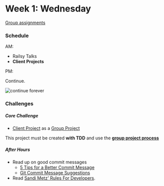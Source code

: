 # Week 1: Wednesday

[Group assignments](../../../wiki/groups)

### Schedule

AM:
- Railsy Talks
- **Client Projects**

PM:

Continue.

![continue forever](http://i.imgur.com/lSjkmNj.gif)

### Challenges

##### Core Challenge

- [Client Project](../../../../client-project-challenge) as a [Group Project](../resources/group_project_process.md)

This project must be created **with TDD** and use the **[group
project process](../resources/group_project_process.md)** 

##### After Hours

- Read up on good commit messages
    - [5 Tips for a Better Commit Message](http://robots.thoughtbot.com/5-useful-tips-for-a-better-commit-message)
    - [Git Commit Message Suggestions](http://tbaggery.com/2008/04/19/a-note-about-git-commit-messages.html)
- Read [Sandi Metz' Rules For Developers](http://robots.thoughtbot.com/sandi-metz-rules-for-developers).
